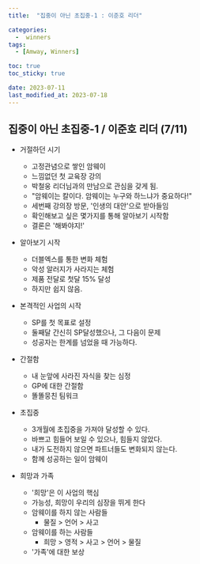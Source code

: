 ```yaml
---
title:  "집중이 아닌 초집중-1 : 이준호 리더" 

categories:
  -  winners
tags:
  - [Amway, Winners]

toc: true
toc_sticky: true

date: 2023-07-11
last_modified_at: 2023-07-18
---
```


## 집중이 아닌 초집중-1 / 이준호 리더 (7/11)

+ 거절하던 시기
	- 고정관념으로 쌓인 암웨이
	- 느낌없던 첫 교육장 강의
	- 박철웅 리더님과의 만남으로 관심을 갖게 됨.
	- "암웨이는 칼이다. 암웨이는 누구와 하느냐가 중요하다!"
	- 세번째 강의장 방문, '인생의 대안'으로 받아들임
	- 확인해보고 싶은 몇가지를 통해 알아보기 시작함
	- 결론은 '해봐야지!'

+ 알아보기 시작
	- 더블엑스를 통한 변화 체험
	- 악성 알러지가 사라지는 체험
	- 제품 전달로 첫달 15% 달성
	- 하지만 쉽지 않음.

+ 본격적인 사업의 시작
	- SP를 첫 목표로 설정
	- 둘째달 간신히 SP달성했으나, 그 다음이 문제
	- 성공자는 한계를 넘었을 때 가능하다.

+ 간절함
	- 내 눈앞에 사라진 자식을 찾는 심정
	- GP에 대한 간절함
	- 똘똘뭉친 팀워크

+ 초집중
	- 3개월에 초집중을 가져야 달성할 수 있다.
	- 바쁘고 힘들어 보일 수 있으나, 힘들지 않았다.
	- 내가 도전하지 않으면 파트너들도 변화되지 않는다.
	- 함께 성공하는 일이 암웨이

+  희망과 가족
	- '희망'은 이 사업의 핵심
	- 가능성, 희망이 우리의 심장을 뛰게 한다
	- 암웨이를 하지 않는 사람들
		- 물질 > 언어 > 사고
	- 암웨이를 하는 사람들
		- 희망 > 영적 > 사고 > 언어 > 물질
	- '가족'에 대한 보상









